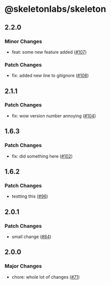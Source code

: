 # @skeletonlabs/skeleton

## 2.2.0

### Minor Changes

- feat: some new feature added ([#107](https://github.com/AdrianGonz97/experimental-skeleton-monorepo/pull/107))

### Patch Changes

- fix: added new line to gitignore ([#108](https://github.com/AdrianGonz97/experimental-skeleton-monorepo/pull/108))

## 2.1.1

### Patch Changes

- fix: wow version number annoying ([#104](https://github.com/AdrianGonz97/experimental-skeleton-monorepo/pull/104))

## 1.6.3

### Patch Changes

- fix: did something here ([#102](https://github.com/AdrianGonz97/experimental-skeleton-monorepo/pull/102))

## 1.6.2

### Patch Changes

- testting this ([#96](https://github.com/AdrianGonz97/experimental-skeleton-monorepo/pull/96))

## 2.0.1

### Patch Changes

- small change ([#84](https://github.com/AdrianGonz97/experimental-skeleton-monorepo/pull/84))

## 2.0.0

### Major Changes

- chore: whole lot of changes ([#71](https://github.com/AdrianGonz97/experimental-skeleton-monorepo/pull/71))
